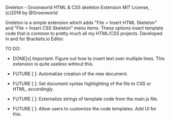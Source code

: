 Greleton - Groonworld HTML & CSS skeleton Extension
MIT License, (c)2019 by @Groonworld

Greleton is a simple extension which adds "File > Insert HTML Skeleton" and "File > Insert CSS Skeleton" menu items. 
These options insert template code that is common to pretty much all my HTML/CSS projects. Developed in and for Brackets.io Editor.

TO DO:
 -  DONE[x] Important: Figure out how to insert text over multiple lines. This extension is quite useless wihtout this. 

 -  FUTURE [ ]: Automatize creation of the new document.
 -  FUTURE [ ]: Set document syntax highlighting of the file to CSS or HTML, accordingly.
 -  FUTURE [ ]: Externalize strings of template code from the main.js file.
 -  FUTURE [ ]: Allow users to customize the code templates. Add UI for this.
